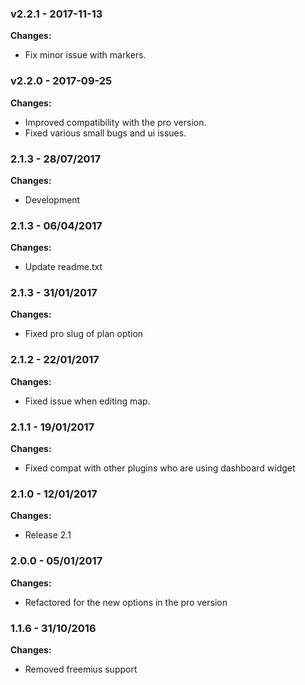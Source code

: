 
 ### v2.2.1 - 2017-11-13 
 **Changes:** 
 * Fix minor issue with markers.
 
 ### v2.2.0 - 2017-09-25 
 **Changes:** 
 * Improved compatibility with the pro version.
* Fixed various small bugs and ui issues.
 
### 2.1.3 - 28/07/2017
**Changes:** 
- Development

### 2.1.3 - 06/04/2017
**Changes:** 
- Update readme.txt

### 2.1.3 - 31/01/2017
**Changes:** 
- Fixed pro slug of plan option

### 2.1.2 - 22/01/2017
**Changes:** 
- Fixed issue when editing map.

### 2.1.1 - 19/01/2017
**Changes:** 
- Fixed compat with other plugins who are using dashboard widget

### 2.1.0 - 12/01/2017
**Changes:** 
- Release 2.1

### 2.0.0 - 05/01/2017
**Changes:** 
- Refactored for the new options in the pro version

### 1.1.6 - 31/10/2016
**Changes:** 
- Removed freemius support

